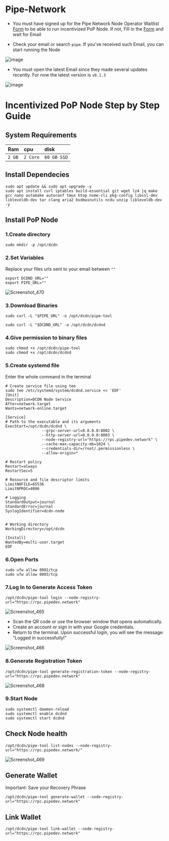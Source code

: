 # Pipe-Network

* You must have signed up for the Pipe Network Node Operator Waitlist [Form](https://docs.google.com/forms/d/e/1FAIpQLScbxN1qlstpbyU55K5I1UPufzfwshcv7uRJG6aLZQDk52ma0w/viewform) to be able to run incentivized PoP Node. If not, Fill in the [Form](https://docs.google.com/forms/d/e/1FAIpQLScbxN1qlstpbyU55K5I1UPufzfwshcv7uRJG6aLZQDk52ma0w/viewform) and wait for Email

* Check your email or search `pipe`. If you've received such Email, you can start running the Node

![image](https://github.com/user-attachments/assets/48076d9d-cafc-4a2e-9fab-3e36f8329135)

* You must open the latest Email since they made several updates recently. For now the latest version is `v0.1.3`

![image](https://github.com/user-attachments/assets/28277c32-ccad-4aea-9d37-02ce6b42f826)

# Incentivized PoP Node Step by Step Guide

## System Requirements
| Ram | cpu     | disk                      |
| :-------- | :------- | :-------------------------------- |
| `2 GB`      | `2 Core` | `60 GB SSD` |

## Install Dependecies
```console
sudo apt update && sudo apt upgrade -y
sudo apt install curl iptables build-essential git wget lz4 jq make gcc nano automake autoconf tmux htop nvme-cli pkg-config libssl-dev libleveldb-dev tar clang aria2 bsdmainutils ncdu unzip libleveldb-dev -y
```

## Install PoP Node
### 1.Create directory
```console
sudo mkdir -p /opt/dcdn
```

### 2.Set Variables
Replace your files urls sent to your email between `""`
```console
export DCDND_URL=""
export PIPE_URL=""
```
![Screenshot_470](https://github.com/user-attachments/assets/53bc9943-a915-4d71-b0d2-63bfe743d22c)

### 3.Download Binaries
```console
sudo curl -L "$PIPE_URL" -o /opt/dcdn/pipe-tool
```
```
sudo curl -L "$DCDND_URL" -o /opt/dcdn/dcdnd
```

### 4.Give permission to binary files
```console
sudo chmod +x /opt/dcdn/pipe-tool
sudo chmod +x /opt/dcdn/dcdnd
```

### 5.Create systemd file
Enter the whole command in the terminal
```
# Create service file using tee
sudo tee /etc/systemd/system/dcdnd.service << 'EOF'
[Unit]
Description=DCDN Node Service
After=network.target
Wants=network-online.target

[Service]
# Path to the executable and its arguments
ExecStart=/opt/dcdn/dcdnd \
                --grpc-server-url=0.0.0.0:8002 \
                --http-server-url=0.0.0.0:8003 \
                --node-registry-url="https://rpc.pipedev.network" \
                --cache-max-capacity-mb=1024 \
                --credentials-dir=/root/.permissionless \
                --allow-origin=*

# Restart policy
Restart=always
RestartSec=5

# Resource and file descriptor limits
LimitNOFILE=65536
LimitNPROC=4096

# Logging
StandardOutput=journal
StandardError=journal
SyslogIdentifier=dcdn-node


# Working directory
WorkingDirectory=/opt/dcdn

[Install]
WantedBy=multi-user.target
EOF
```

### 6.Open Ports
```console
sudo ufw allow 8002/tcp
sudo ufw allow 8003/tcp
```

### 7.Log In to Generate Access Token
```console
/opt/dcdn/pipe-tool login --node-registry-url="https://rpc.pipedev.network"
```
![Screenshot_465](https://github.com/user-attachments/assets/a051227b-bf52-4210-a166-b3b733c2e5be)

* Scan the QR code or use the browser window that opens automatically.
* Create an account or sign in with your Google credentials.
* Return to the terminal. Upon successful login, you will see the message: “Logged in successfully!”

![Screenshot_466](https://github.com/user-attachments/assets/f024b8ff-edc7-446f-a695-0855a5b4dc5b)

### 8.Generate Registration Token
```console
/opt/dcdn/pipe-tool generate-registration-token --node-registry-url="https://rpc.pipedev.network"
```
![Screenshot_468](https://github.com/user-attachments/assets/dbb4bbc2-a417-4fc5-8062-954445f261db)

### 9.Start Node
```console
sudo systemctl daemon-reload
sudo systemctl enable dcdnd
sudo systemctl start dcdnd
```

## Check Node health
```console
/opt/dcdn/pipe-tool list-nodes --node-registry-url="https://rpc.pipedev.network/"
```
![Screenshot_469](https://github.com/user-attachments/assets/fa416027-b075-4aea-a815-8ee98e3bca8c)

## Generate Wallet
Important: Save your Recovery Phrase
```console
/opt/dcdn/pipe-tool generate-wallet --node-registry-url="https://rpc.pipedev.network"
```
## Link Wallet
```console
/opt/dcdn/pipe-tool link-wallet --node-registry-url="https://rpc.pipedev.network"
```

